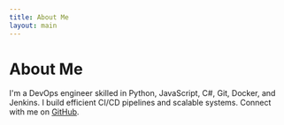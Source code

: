 ```yaml
---
title: About Me
layout: main
---
```

# About Me

I'm a DevOps engineer skilled in Python, JavaScript, C#, Git, Docker, and Jenkins. I build efficient CI/CD pipelines and scalable systems. Connect with me on [GitHub](https://github.com/djtsingh).